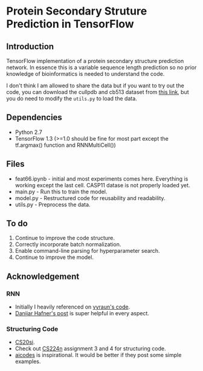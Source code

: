 # Protein Secondary Struture Prediction in TensorFlow

## Introduction
TensorFlow implementation of a protein secondary structure prediction network. In essence this is a variable sequence length
prediction so no prior knowledge of bioinformatics is needed to understand the code.

I don't think I am allowed to share the data but if you want to try out the code, you can download the cullpdb and cb513 
dataset from [this link](http://www.princeton.edu/~jzthree/datasets/ICML2014/), but you do need to modify the `utils.py` to
load the data.

## Dependencies
* Python 2.7
* TensorFlow 1.3 (>=1.0 should be fine for most part except the tf.argmax() function and RNNMultiCell())

## Files
* feat66.ipynb - initial and most experiments comes here. Everything is working except the last cell. CASP11 datase is not properly loaded yet.
* main.py - Run this to train the model.
* model.py - Restructured code for reusability and readability.
* utils.py - Preprocess the data.

## To do
1. Continue to improve the code structure.
2. Correctly incorporate batch normalization.
3. Enable command-line parsing for hyperparameter search.
4. Continue to improve the model.

## Acknowledgement
### RNN
* Initially I heavily referenced on [vyraun's code](https://github.com/vyraun/cb513-tensorflow).
* [Danijar Hafner's post](https://danijar.com/variable-sequence-lengths-in-tensorflow/) is super helpful in every aspect.
### Structuring Code
* [CS20si](https://web.stanford.edu/class/cs20si/).
* Check out [CS224n](http://web.stanford.edu/class/cs224n/) assignment 3 and 4 for structuring code. 
* [aicodes](https://github.com/aicodes/tf-bestpractice) is inspirational. It would be better if they post some simple examples.
